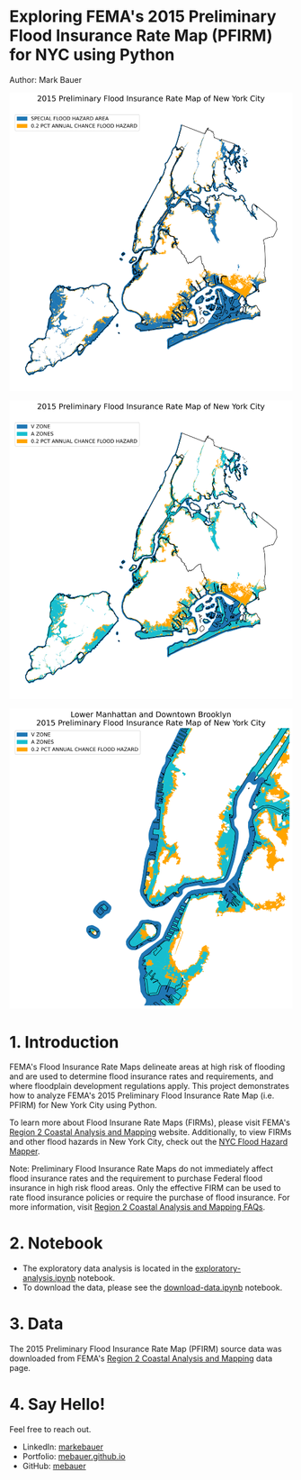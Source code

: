 # Exploring FEMA's 2015 Preliminary Flood Insurance Rate Map (PFIRM) for NYC using Python

Author: Mark Bauer

![pfirm-nyc-map.png](figures/pfirm-nyc-map.png)

![pfirm-nyc-map.png](figures/pfirm-zones.png)

![pfirm-nyc-map.png](figures/manhattan-brooklyn-map.png)

# 1. Introduction
FEMA's Flood Insurance Rate Maps delineate areas at high risk of flooding and are used to determine flood insurance rates and requirements, and where floodplain development regulations apply. This project demonstrates how to analyze FEMA's 2015 Preliminary Flood Insurance Rate Map (i.e. PFIRM) for New York City using Python.

To learn more about Flood Insurane Rate Maps (FIRMs), please visit FEMA's [Region 2 Coastal Analysis and Mapping](https://r2-coastal-fema.hub.arcgis.com/) website. Additionally, to view FIRMs and other flood hazards in New York City, check out the [NYC Flood Hazard Mapper](https://dcp.maps.arcgis.com/apps/webappviewer/index.html?id=1c37d271fba14163bbb520517153d6d5).

Note: Preliminary Flood Insurance Rate Maps do not immediately affect flood insurance rates and the requirement to purchase Federal flood insurance in high risk flood areas. Only the effective FIRM can be used to rate flood insurance policies or require the purchase of flood insurance. For more information, visit [Region 2 Coastal Analysis and Mapping FAQs](https://r2-coastal-fema.hub.arcgis.com/pages/frequently-asked-questions).

# 2. Notebook 
- The exploratory data analysis is located in the [exploratory-analysis.ipynb](https://github.com/mebauer/nyc-floodzone-analysis/blob/master/exploratory-analysis.ipynb) notebook.
- To download the data, please see the [download-data.ipynb](https://github.com/mebauer/nyc-floodzone-analysis/blob/master/download-data.ipynb) notebook.

# 3. Data
The 2015 Preliminary Flood Insurance Rate Map (PFIRM) source data was downloaded from FEMA's [Region 2 Coastal Analysis and Mapping](https://r2-coastal-fema.hub.arcgis.com/pages/preliminary-flood-map-data) data page.

# 4. Say Hello!
Feel free to reach out.
- LinkedIn: [markebauer](https://www.linkedin.com/in/markebauer/)   
- Portfolio: [mebauer.github.io](https://mebauer.github.io/)
- GitHub: [mebauer](https://github.com/mebauer)